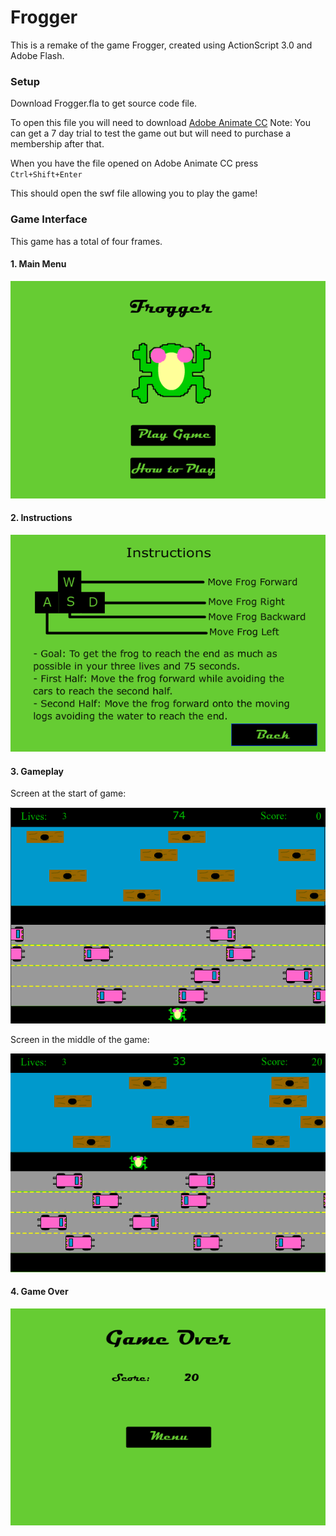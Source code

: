 # Frogger
This is a remake of the game Frogger, created using ActionScript 3.0 and Adobe Flash.

### Setup
Download Frogger.fla to get source code file.

To open this file you will need to download [Adobe Animate CC](https://www.adobe.com/ca/products/animate.html)
Note: You can get a 7 day trial to test the game out but will need to purchase a membership after that.

When you have the file opened on Adobe Animate CC press `Ctrl+Shift+Enter`

This should open the swf file allowing you to play the game!

### Game Interface
This game has a total of four frames.

#### 1. Main Menu
![Main Menu](Images/main_menu.PNG)

#### 2. Instructions
![](Images/instructions.PNG)

#### 3. Gameplay
Screen at the start of game:

![](Images/gameplay1.PNG)

Screen in the middle of the game:

![](Images/gameplay2.PNG)

#### 4. Game Over
![](Images/game_over.PNG)




